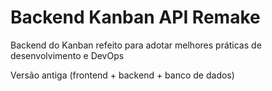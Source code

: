 # Backend Kanban API Remake
Backend do Kanban refeito para adotar melhores práticas de desenvolvimento e DevOps

Versão antiga (frontend + backend + banco de dados)
